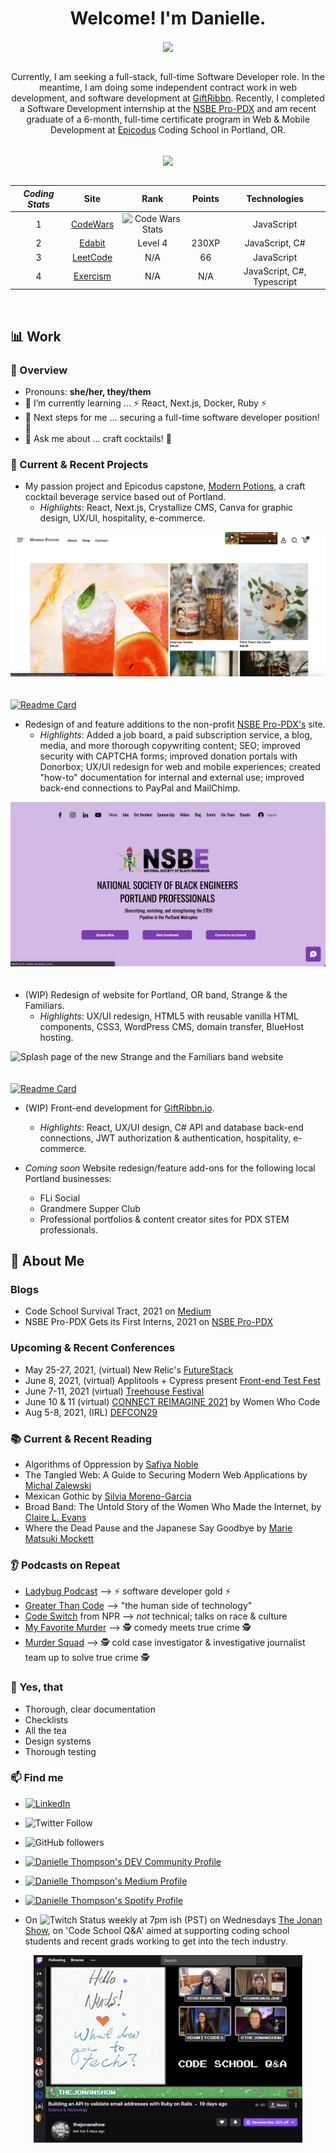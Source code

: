 <div align="center">

# Welcome! I'm Danielle.

<img align="center" src="https://github-readme-stats.vercel.app/api/?username=danitcodes&show_icons=true&icon_color=000080&title_color=000080&border_color=FFFFFF&text_color=FFFFFF&bg_color=90deg,BF5A62,A6537A,904E95" />

<br />
<br />

Currently, I am seeking a full-stack, full-time Software Developer role. In the meantime, I am doing some independent contract work in web development, and software development at [GiftRibbn](ribbn.io). Recently, I completed a Software Development internship at the [NSBE Pro-PDX](https://www.nsbepropdx.org/) and am recent graduate of a 6-month, full-time certificate program in Web & Mobile Development at [Epicodus](www.epicodus.com) Coding School in Portland, OR.

<br />

<img align="center" src="https://github-readme-stats.vercel.app/api/top-langs/?username=danitcodes&show_icons=true&layout=compact&title_color=000080&border_color=FFFFFF&text_color=FFFFFF&bg_color=90deg,BF5A62,A6537A,904E95" />

<br />
<br />

|  _Coding Stats_ 	|   Site	|   Rank 	|   Points 	|   Technologies 	|
|:-:	|:-:	|:-:	|:-:	|:-:	|
|  1 	|  [CodeWars](https://www.codewars.com/users/danitcodes)  |  <img src="https://www.codewars.com/users/danitcodes/badges/small" alt="Code Wars Stats" />	|   	|JavaScript 	|
|  2 	|   [Edabit](https://edabit.com/user/NPPFh5vCtYrQREYaC)	  |  Level 4 	|  230XP 	|  JavaScript, C# 	|
|  3 	|   [LeetCode](https://leetcode.com/danitcodes/)	  |  N/A 	|  66 	|  JavaScript 	|
|  4 	|   [Exercism](https://exercism.io/profiles/danitcodes)	  |  N/A	|  N/A 	|  JavaScript, C#, Typescript 	|

<br />

<!-- **Incoming Stats** <br />
 <br />
[Hacker Rank](https://www.hackerrank.com/danithompson74) <br />
 <br />
<br />
<br /> -->

</div>

## 📊 Work

### 📙 Overview

- Pronouns: **she/her, they/them**
- 🌱 I’m currently learning ... ⚡ React, Next.js, Docker, Ruby ⚡
- 👣 Next steps for me ... securing a full-time software developer position! 🦾
- 💬 Ask me about ... craft cocktails! 🍹

### 🚧 Current & Recent Projects

- My passion project and Epicodus capstone, [Modern Potions](https://capstone-roan.vercel.app/), a craft cocktail beverage service based out of Portland.
  - _Highlights_: React, Next.js, Crystallize CMS, Canva for graphic design, UX/UI, hospitality, e-commerce.

<img src="assets/ModernPotions_SplashPage.png" alt="Splash page of the Modern Potions website" style="padding-bottom: 20px;"/>

[![Readme Card](https://github-readme-stats.vercel.app/api/pin/?username=danitcodes&repo=-capstone)](https://github.com/danitcodes/-capstone)

- Redesign of and feature additions to the non-profit [NSBE Pro-PDX's](https://www.nsbepropdx.org/) site.
  - _Highlights_: Added a job board, a paid subscription service, a blog, media, and more thorough copywriting content; SEO; improved security with CAPTCHA forms; improved donation portals with Donorbox; UX/UI redesign for web and mobile experiences; created "how-to" documentation for internal and external use; improved back-end connections to PayPal and MailChimp.

<img src="assets/NSBEHome.png" alt="Splash page of the NSBE Pro-PDX website" style="padding-bottom: 20px;"/>

- (WIP) Redesign of website for Portland, OR band, Strange & the Familiars.
  - _Highlights_: UX/UI redesign, HTML5 with reusable vanilla HTML components, CSS3, WordPress CMS, domain transfer, BlueHost hosting.

<img src="assets/Strange_And_Familiars_Splash.png" alt="Splash page of the new Strange and the Familiars band website"  style="padding-bottom: 20px;" />

[![Readme Card](https://github-readme-stats.vercel.app/api/pin/?username=danitcodes&repo=strange-and-the-familiars)](https://github.com/danitcodes/-capstone)

- (WIP) Front-end development for [GiftRibbn.io](ribbn.io).
  - _Highlights_: React, UX/UI design, C# API and database back-end connections, JWT authorization & authentication, hospitality, e-commerce.

- _Coming soon_ Website redesign/feature add-ons for the following local Portland businesses:
  - FLi Social
  - Grandmere Supper Club
  - Professional portfolios & content creator sites for PDX STEM professionals.

## 📃 About Me

### Blogs

- Code School Survival Tract, 2021 on [Medium](https://danitcodes.medium.com/code-school-survival-tract-9930cab2f9a8)
- NSBE Pro-PDX Gets its First Interns, 2021 on [NSBE Pro-PDX](https://www.nsbepropdx.org/post/nsbe-pro-pdx-gets-its-first-interns)

### Upcoming & Recent Conferences

- May 25-27, 2021, (virtual) New Relic's [FutureStack](https://newrelic.com/futurestack)
- June 8, 2021, (virtual) Applitools + Cypress present [Front-end Test Fest](https://frontendtestfest.com/)
- June 7-11, 2021 (virtual) [Treehouse Festival](https://hopin.com/events/treehouse-festival-fab8e43e-1fc8-4c99-8335-c42e6d021762)
- June 10 & 11 (virtual) [CONNECT REIMAGINE 2021](https://connectreimagine.womenwhocode.dev/) by Women Who Code
- Aug 5-8, 2021, (IRL) [DEFCON29](https://www.defcon.org/html/defcon-29/dc-29-index.html)

### 📚 Current & Recent Reading

- Algorithms of Oppression by [Safiya Noble](http://algorithmsofoppression.com/)
- The Tangled Web: A Guide to Securing Modern Web Applications by [Michal Zalewski](https://www.oreilly.com/library/view/the-tangled-web/9781593273880/)
- Mexican Gothic by [Silvia Moreno-Garcia](https://silviamoreno-garcia.com/)
- Broad Band: The Untold Story of the Women Who Made the Internet, by [Claire L. Evans](https://clairelevans.com/)
- Where the Dead Pause and the Japanese Say Goodbye by [Marie Matsuki Mockett](http://www.mariemockett.com/books/where-the-dead-pause-the-japanese-say-goodbye/)

### 👂 Podcasts on Repeat

- [Ladybug Podcast](https://www.ladybug.dev/episodes) --> ⚡ software developer gold ⚡
- [Greater Than Code](https://www.greaterthancode.com/) --> "the human side of technology"
- [Code Switch](https://www.npr.org/podcasts/510312/codeswitch) from NPR --> _not_ technical; talks on race & culture
- [My Favorite Murder](https://myfavoritemurder.com/episodes) --> 🕵 comedy meets true crime 🕵
- [Murder Squad](http://themurdersquad.com/) --> 🕵️ cold case investigator & investigative journalist team up to solve true crime 🕵️

### 🤩 Yes, that

- Thorough, clear documentation
- Checklists
- All the tea
- Design systems
- Thorough testing

### 📫 Find me

- <a href="https://www.linkedin.com/in/danielle-thompson74"><img alt="LinkedIn" src="https://img.shields.io/badge/linkedin-%230077B5.svg?style=for-the-badge&logo=linkedin&logoColor=white"/> </a>

- ![Twitter Follow](https://img.shields.io/twitter/follow/danitcodes?style=social)
- ![GitHub followers](https://img.shields.io/github/followers/danitcodes?style=social)

- <a href="https://dev.to/danitcodes"><img src="https://d2fltix0v2e0sb.cloudfront.net/dev-badge.svg" alt="Danielle Thompson's DEV Community Profile" height="30" width="30"></a>
- <a href="https://danitcodes.medium.com/"><img alt="Danielle Thompson's Medium Profile" src="https://img.shields.io/badge/Medium-%23000000.svg?style=for-the-badge&logo=Medium&logoColor=white"/></a>
- <a href=https://open.spotify.com/user/1264447945/ ><img alt="Danielle Thompson's Spotify Profile" src="https://img.shields.io/badge/Spotify-1ED760?style=for-the-badge&logo=spotify&logoColor=white" /></a>

- On ![Twitch Status](https://img.shields.io/twitch/status/danitcodes?style=social) weekly at 7pm ish (PST) on Wednesdays <a href=https://www.twitch.tv/thejonanshow/ >The Jonan Show</a>, on 'Code School Q&A' aimed at supporting coding school students and recent grads working to get into the tech industry.

<div align="center">

<img src="assets/TwitchStream.png" alt="screenshot of Code School Q&A Twitch stream" height="300px" width="auto">

</div>
